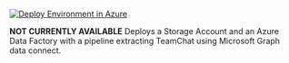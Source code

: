 <a href="https://portal.azure.com/#create/Microsoft.Template/uri/https%3A%2F%2Fraw.githubusercontent.com%2FNikCharlebois%2FMicrosoftGraphDataConnectLab%2Fmain%2FARM%20Templates%2FTeamsChat%2Fazuredeploy.json"><img src="https://camo.githubusercontent.com/bad3d579584bd4996af60a96735a0fdcb9f402933c139cc6c4c4a4577576411f/68747470733a2f2f616b612e6d732f6465706c6f79746f617a757265627574746f6e" alt="Deploy Environment in Azure" /></a>

**NOT CURRENTLY AVAILABLE**
Deploys a Storage Account and an Azure Data Factory with a pipeline extracting TeamChat using Microsoft Graph data connect.
